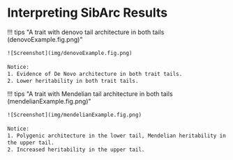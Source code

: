 
[//]: ![Screenshot](img/sib5.jpg)                                                                                                                                                                                                 
# Interpreting SibArc Results 

                                                                                                                                                                                                                            
                                                                                                                                                                                                                            
!!! tips "A trait with denovo tail architecture in both tails (denovoExample.fig.png)"                                                                                                                                                  
    
    ![Screenshot](img/denovoExample.fig.png)
    
    Notice:  
    1. Evidence of De Novo architecture in both trait tails.                                                                                                                                                                             
    2. Lower heritability in both trait tails.                                                                                                                                                                                                                  

!!! tips "A trait with Mendelian tail architecture in both tails (mendelianExample.fig.png)"                                                                                                                                                  
    
    ![Screenshot](img/mendelianExample.fig.png)
    
    Notice:  
    1. Polygenic architecture in the lower tail, Mendelian heritability in the upper tail.                                                                                                                                                                             
    2. Increased heritability in the upper tail.                                                                                                                                                                        
    
                                                                                                                                                                                                                            
                                                                                                                                                                                                                            
                                                                                                                                                                                                                            















